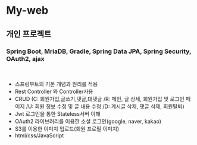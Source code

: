 # My-web
## 개인 프로젝트
### Spring Boot, MriaDB, Gradle, Spring Data JPA, Spring Security, OAuth2, ajax
<br>

- 스프링부트의 기본 개념과 원리를 적용
- Rest Controller 와 Controller사용
- CRUD (C: 회원가입,글쓰기,댓글,대댓글 /R: 메인, 글 상세, 회원가입 및 로그인 페이지 /U: 회원 정보 수정 및 글 내용 수정 /D: 게시글 삭제, 댓글 삭제, 회원탈퇴)
- Jwt 로그인을 통한 Stateless서버 이해
- OAuth2 라이브러리를 이용한 소셜 로그인(google, naver, kakao)
- S3를 이용한 이미지 업로드(회원 프로필 이미지)
- html/css/JavaScript
<br>

